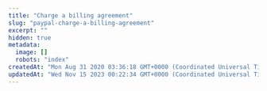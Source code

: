 ```yaml
---
title: "Charge a billing agreement"
slug: "paypal-charge-a-billing-agreement"
excerpt: ""
hidden: true
metadata: 
  image: []
  robots: "index"
createdAt: "Mon Aug 31 2020 03:36:18 GMT+0000 (Coordinated Universal Time)"
updatedAt: "Wed Nov 15 2023 00:22:34 GMT+0000 (Coordinated Universal Time)"
---
```

